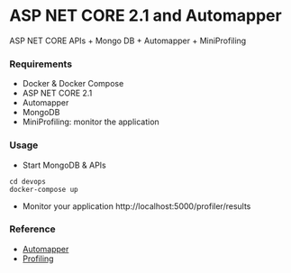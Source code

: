 # ASP NET CORE 2.1 and Automapper
ASP NET CORE APIs + Mongo DB + Automapper + MiniProfiling


### Requirements
+ Docker & Docker Compose
+ ASP NET CORE 2.1
+ Automapper
+ MongoDB
+ MiniProfiling: monitor the application

### Usage

+ Start MongoDB & APIs
```
cd devops
docker-compose up
```

+ Monitor your application http://localhost:5000/profiler/results

### Reference
+ [Automapper](http://anthonygiretti.com/2018/12/19/common-features-in-asp-net-core-2-2-webapi-mapping)
+ [Profiling](http://anthonygiretti.com/2018/12/16/common-features-in-asp-net-core-2-2-webapi-profiling/)